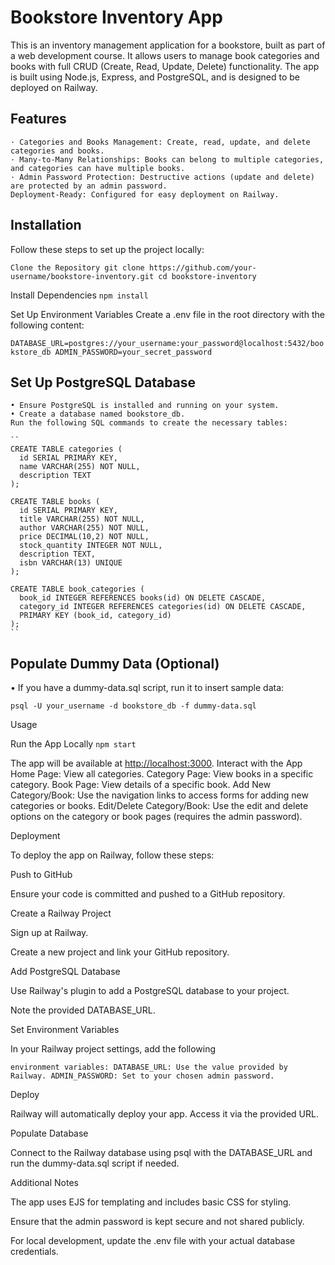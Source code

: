 # Bookstore Inventory App

This is an inventory management application for a bookstore, built as part of a web development course. It allows users to manage book categories and books with full CRUD (Create, Read, Update, Delete) functionality. The app is built using Node.js, Express, and PostgreSQL, and is designed to be deployed on Railway.

## Features

    · Categories and Books Management: Create, read, update, and delete categories and books.
    · Many-to-Many Relationships: Books can belong to multiple categories, and categories can have multiple books.
    · Admin Password Protection: Destructive actions (update and delete) are protected by an admin password.
    Deployment-Ready: Configured for easy deployment on Railway.

## Installation

Follow these steps to set up the project locally:

``
Clone the Repository
git clone https://github.com/your-username/bookstore-inventory.git
cd bookstore-inventory
``

Install Dependencies
``
npm install
``

Set Up Environment Variables Create a .env file in the root directory with the following content:

``
DATABASE_URL=postgres://your_username:your_password@localhost:5432/bookstore_db
ADMIN_PASSWORD=your_secret_password
``

## Set Up PostgreSQL Database

    • Ensure PostgreSQL is installed and running on your system.
    • Create a database named bookstore_db.
    Run the following SQL commands to create the necessary tables:
    
    ``
    CREATE TABLE categories (
      id SERIAL PRIMARY KEY,
      name VARCHAR(255) NOT NULL,
      description TEXT
    );

    CREATE TABLE books (
      id SERIAL PRIMARY KEY,
      title VARCHAR(255) NOT NULL,
      author VARCHAR(255) NOT NULL,
      price DECIMAL(10,2) NOT NULL,
      stock_quantity INTEGER NOT NULL,
      description TEXT,
      isbn VARCHAR(13) UNIQUE
    );

    CREATE TABLE book_categories (
      book_id INTEGER REFERENCES books(id) ON DELETE CASCADE,
      category_id INTEGER REFERENCES categories(id) ON DELETE CASCADE,
      PRIMARY KEY (book_id, category_id)
    );
    ``

## Populate Dummy Data (Optional)

• If you have a dummy-data.sql script, run it to insert sample data:

``
psql -U your_username -d bookstore_db -f dummy-data.sql
``

Usage

Run the App Locally
``
npm start
``

The app will be available at [http://localhost:3000](http://localhost:3000).
Interact with the App
Home Page: View all categories.
Category Page: View books in a specific category.
Book Page: View details of a specific book.
Add New Category/Book: Use the navigation links to access forms for adding new categories or books.
Edit/Delete Category/Book: Use the edit and delete options on the category or book pages (requires the admin password).

Deployment

To deploy the app on Railway, follow these steps:

Push to GitHub

Ensure your code is committed and pushed to a GitHub repository.

Create a Railway Project

Sign up at Railway.

Create a new project and link your GitHub repository.

Add PostgreSQL Database

Use Railway's plugin to add a PostgreSQL database to your project.

Note the provided DATABASE_URL.

Set Environment Variables

In your Railway project settings, add the following

``
environment variables:
            DATABASE_URL: Use the value provided by Railway.
            ADMIN_PASSWORD: Set to your chosen admin password.
``

Deploy

Railway will automatically deploy your app. Access it via the provided URL.

Populate Database

Connect to the Railway database using psql with the DATABASE_URL and run the dummy-data.sql script if needed.

Additional Notes

The app uses EJS for templating and includes basic CSS for styling.

Ensure that the admin password is kept secure and not shared publicly.

For local development, update the .env file with your actual database credentials.
